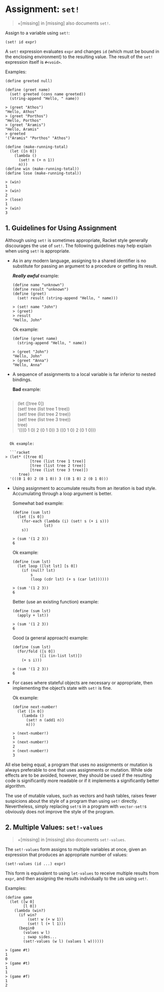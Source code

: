 # Assignment: `set!`

> +\[missing\] in \[missing\] also documents `set!`.

Assign to a variable using `set!`:

```racket
(set! id expr)
```

A `set!` expression evaluates `expr` and changes `id` \(which must be
bound in the enclosing environment\) to the resulting value. The result
of the `set!`  expression itself is `#<void>`.

Examples:

```racket
(define greeted null)               
                                    
(define (greet name)                
  (set! greeted (cons name greeted))
  (string-append "Hello, " name))   
                                    
> (greet "Athos")                   
"Hello, Athos"                      
> (greet "Porthos")                 
"Hello, Porthos"                    
> (greet "Aramis")                  
"Hello, Aramis"                     
> greeted                           
'("Aramis" "Porthos" "Athos")       
```

```racket                         
(define (make-running-total)      
  (let ([n 0])                    
    (lambda ()                    
      (set! n (+ n 1))            
      n)))                        
(define win (make-running-total)) 
(define lose (make-running-total))
```                               
                                  
```racket                         
> (win)                           
1                                 
> (win)                           
2                                 
> (lose)                          
1                                 
> (win)                           
3                                 
```                               

## 1. Guidelines for Using Assignment

Although using `set!` is sometimes appropriate, Racket style generally
discourages the use of `set!`. The following guidelines may help explain
when using `set!` is appropriate.

* As in any modern language, assigning to a shared identifier is no
  substitute for passing an argument to a procedure or getting  its
  result.

  **_Really awful_** example:

  ```racket                                      
  (define name "unknown")                        
  (define result "unknown")                      
  (define (greet)                                
    (set! result (string-append "Hello, " name)))
  ```                                            
                                                 
  ```racket                                      
  > (set! name "John")                           
  > (greet)                                      
  > result                                       
  "Hello, John"                                  
  ```                                            

  Ok example:

  ```racket                        
  (define (greet name)             
    (string-append "Hello, " name))
  ```                              
                                   
  ```racket                        
  > (greet "John")                 
  "Hello, John"                    
  > (greet "Anna")                 
  "Hello, Anna"                    
  ```                              

* A sequence of assignments to a local variable is far inferior to
  nested bindings.

  **Bad** example:

  ```racket
> (let ([tree 0])                           
      (set! tree (list tree 1 tree))          
      (set! tree (list tree 2 tree))          
      (set! tree (list tree 3 tree))          
      tree)                                   
  '(((0 1 0) 2 (0 1 0)) 3 ((0 1 0) 2 (0 1 0)))
```

  Ok example:

  ```racket
> (let* ([tree 0]                           
           [tree (list tree 1 tree)]          
           [tree (list tree 2 tree)]          
           [tree (list tree 3 tree)])         
      tree)                                   
  '(((0 1 0) 2 (0 1 0)) 3 ((0 1 0) 2 (0 1 0)))
```

* Using assignment to accumulate results from an iteration is bad style.
  Accumulating through a loop argument is better.

  Somewhat bad example:

  ```racket                                  
  (define (sum lst)                          
    (let ([s 0])                             
      (for-each (lambda (i) (set! s (+ i s)))
                lst)                         
      s))                                    
  ```                                        
                                             
  ```racket                                  
  > (sum '(1 2 3))                           
  6                                          
  ```                                        

  Ok example:

  ```racket                                  
  (define (sum lst)                          
    (let loop ([lst lst] [s 0])              
      (if (null? lst)                        
          s                                  
          (loop (cdr lst) (+ s (car lst))))))
  ```                                        
                                             
  ```racket                                  
  > (sum '(1 2 3))                           
  6                                          
  ```                                        

  Better \(use an existing function\) example:

  ```racket        
  (define (sum lst)
    (apply + lst)) 
  ```              
                   
  ```racket        
  > (sum '(1 2 3)) 
  6                
  ```              

  Good \(a general approach\) example:

  ```racket                      
  (define (sum lst)              
    (for/fold ([s 0])            
              ([i (in-list lst)])
      (+ s i)))                  
  ```                            
                                 
  ```racket                      
  > (sum '(1 2 3))               
  6                              
  ```                            

* For cases where stateful objects are necessary or appropriate, then
  implementing the object’s state with `set!` is fine.

  Ok example:

  ```racket              
  (define next-number!   
    (let ([n 0])         
      (lambda ()         
        (set! n (add1 n))
        n)))             
  ```                    
                         
  ```racket              
  > (next-number!)       
  1                      
  > (next-number!)       
  2                      
  > (next-number!)       
  3                      
  ```                    

All else being equal, a program that uses no assignments or mutation is
always preferable to one that uses assignments or mutation. While side
effects are to be avoided, however, they should be used if the resulting
code is significantly more readable or if it implements a significantly
better algorithm.

The use of mutable values, such as vectors and hash tables, raises fewer
suspicions about the style of a program than using `set!` directly.
Nevertheless, simply replacing `set!`s in a program with `vector-set!`s
obviously does not improve the style of the program.

## 2. Multiple Values: `set!-values`

> +\[missing\] in \[missing\] also documents `set!-values`.

The `set!-values` form assigns to multiple variables at once, given an
expression that produces an appropriate number of values:

```racket
(set!-values (id ...) expr)
```

This form is equivalent to using `let-values` to receive multiple
results from `expr`, and then assigning the results individually to the
`id`s using `set!`.

Examples:

```racket
(define game                                
  (let ([w 0]                               
        [l 0])                              
    (lambda (win?)                          
      (if win?                              
          (set! w (+ w 1))                  
          (set! l (+ l 1)))                 
      (begin0                               
        (values w l)                        
        ; swap sides...                     
        (set!-values (w l) (values l w))))))
                                            
> (game #t)                                 
1                                           
0                                           
> (game #t)                                 
1                                           
1                                           
> (game #f)                                 
1                                           
2                                           
```
